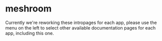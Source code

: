 # meshroom

Currently we're reworking these intropages for each app, please use the menu on the left to select other available documentation pages for each app, including this one.
